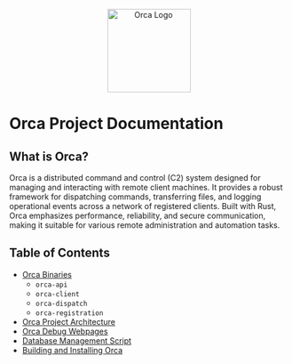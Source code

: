 <p align="center">
  <img src="../images/logo.svg" alt="Orca Logo" width="150"/>
</p>

# Orca Project Documentation

## What is Orca?

Orca is a distributed command and control (C2) system designed for managing and interacting with remote client machines. It provides a robust framework for dispatching commands, transferring files, and logging operational events across a network of registered clients. Built with Rust, Orca emphasizes performance, reliability, and secure communication, making it suitable for various remote administration and automation tasks.

## Table of Contents

*   [Orca Binaries](binaries.md)
    *   `orca-api`
    *   `orca-client`
    *   `orca-dispatch`
    *   `orca-registration`
*   [Orca Project Architecture](architecture.md)
*   [Orca Debug Webpages](debug-webpages.md)
*   [Database Management Script](manage-db.md)
*   [Building and Installing Orca](build-install.md)